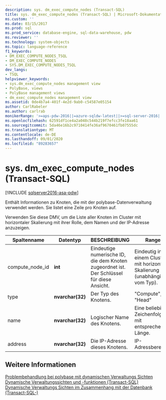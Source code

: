 ```yaml
---
description: sys. dm_exec_compute_nodes (Transact-SQL)
title: sys. dm_exec_compute_nodes (Transact-SQL) | Microsoft-Dokumentation
ms.custom: ''
ms.date: 03/15/2017
ms.prod: sql
ms.prod_service: database-engine, sql-data-warehouse, pdw
ms.reviewer: ''
ms.technology: system-objects
ms.topic: language-reference
f1_keywords:
- DM_EXEC_COMPUTE_NODES_TSQL
- DM_EXEC_COMPUTE_NODES
- SYS.DM_EXEC_COMPUTE_NODES_TSQL
dev_langs:
- TSQL
helpviewer_keywords:
- sys.dm_exec_compute_nodes management view
- PolyBase, views
- PolyBase management views
- dm_exec_compute_nodes management view
ms.assetid: 0de4b7a4-401f-4e2d-9ab0-c54587e05154
author: CarlRabeler
ms.author: carlrab
monikerRange: '>=aps-pdw-2016||=azure-sqldw-latest||>=sql-server-2016||=sqlallproducts-allversions||>=sql-server-linux-2017||=azuresqldb-mi-current'
ms.openlocfilehash: 62591df1ce4a2a048c544b219f7efcc3fe18aa61
ms.sourcegitcommit: 5da46e16b2c9710414fe36af9670461fb07555dc
ms.translationtype: MT
ms.contentlocale: de-DE
ms.lasthandoff: 09/01/2020
ms.locfileid: "89283657"
---
```

# <a name="sysdm_exec_compute_nodes-transact-sql"></a>sys. dm_exec_compute_nodes (Transact-SQL)

[!INCLUDE [sqlserver2016-asa-pdw](../../includes/applies-to-version/sqlserver2016-asa-pdw.md)]

  Enthält Informationen zu Knoten, die mit der polybase-Datenverwaltung verwendet werden. Sie listet eine Zeile pro Knoten auf.  
  
 Verwenden Sie diese DMV, um die Liste aller Knoten im Cluster mit horizontaler Skalierung mit ihrer Rolle, dem Namen und der IP-Adresse anzuzeigen.  
  
|Spaltenname|Datentyp|BESCHREIBUNG|Range|  
|-----------------|---------------|-----------------|-----------|  
|compute_node_id|**int**|Eindeutige numerische ID, die dem Knoten zugeordnet ist. Der Schlüssel für diese Ansicht.|Eindeutig in einem Cluster mit horizontaler Skalierung (unabhängig vom Typ).|  
|type|**nvarchar(32)**|Der Typ des Knotens.|"Compute", "Head"|  
|name|**nvarchar(32)**|Logischer Name des Knotens.|Eine beliebige Zeichenfolge mit entsprechender Länge.|  
|address|**nvarchar(32)**|Die IP-Adresse dieses Knotens.|IP-Adressbereich|  
  
## <a name="see-also"></a>Weitere Informationen  
 [Problembehandlung bei polybase mit dynamischen Verwaltungs Sichten](https://msdn.microsoft.com/library/ce9078b7-a750-4f47-b23e-90b83b783d80)   
 [Dynamische Verwaltungssichten und -funktionen &#40;Transact-SQL&#41;](~/relational-databases/system-dynamic-management-views/system-dynamic-management-views.md)   
 [Dynamische Verwaltungs Sichten im Zusammenhang mit der Datenbank &#40;Transact-SQL-&#41;](../../relational-databases/system-dynamic-management-views/database-related-dynamic-management-views-transact-sql.md)  
  
  
